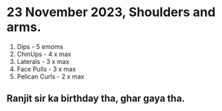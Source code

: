# 23 November 2023, Shoulders and arms.

1. Dips - 5 emoms
2. ChinUps - 4 x max
3. Laterals - 3 x max 
4. Face Pulls - 3 x max
5. Pelican Curls - 2 x max

## Ranjit sir ka birthday tha, ghar gaya tha.

